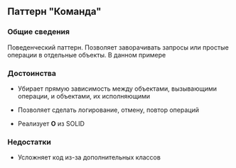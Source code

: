 ## Паттерн "Команда"

### Общие сведения

Поведенческий паттерн. Позволяет заворачивать запросы или простые операции в отдельные объекты. В данном примере 

### Достоинства

- Убирает прямую зависимость между объектами, вызывающими операции, и объектами, их исполняющими

- Позволяет сделать логирование, отмену, повтор операций

- Реализует **O** из SOLID

### Недостатки

- Усложняет код из-за дополнительных классов